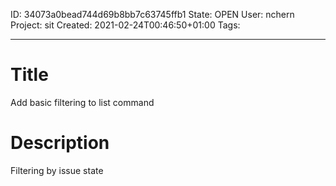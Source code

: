 ID: 34073a0bead744d69b8bb7c63745ffb1
State: OPEN
User: nchern
Project: sit
Created: 2021-02-24T00:46:50+01:00
Tags: 

---

# Title
Add basic filtering to list command

# Description
Filtering by issue state
